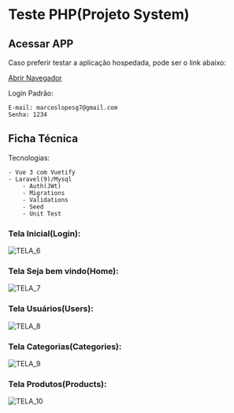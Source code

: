 # Teste PHP(Projeto System)

## Acessar APP

Caso preferir testar a aplicação hospedada, pode ser o link abaixo:

[Abrir Navegador](http://sistemadourados.ddns.net:8008)

Login Padrão:

```
E-mail: marcoslopesg7@gmail.com
Senha: 1234
```

## Ficha Técnica

Tecnologias:

    - Vue 3 com Vuetify
    - Laravel(9)/Mysql
        - Auth(JWt)
        - Migrations
        - Validations
        - Seed
        - Unit Test
    

### Tela Inicial(Login):

![TELA_6](https://github.com/marcosggoncalves/test-php-laravel/blob/master/backend/imagens/TELA_6.png?raw=true)

### Tela Seja bem vindo(Home):

![TELA_7](https://github.com/marcosggoncalves/test-php-laravel/blob/master/backend/imagens/TELA_7.png?raw=true)

### Tela Usuários(Users):

![TELA_8](https://github.com/marcosggoncalves/test-php-laravel/blob/master/backend/imagens/TELA_8.png?raw=true)

### Tela Categorias(Categories):

![TELA_9](https://github.com/marcosggoncalves/test-php-laravel/blob/master/backend/imagens/TELA_9.png?raw=true)

### Tela Produtos(Products):

![TELA_10](https://github.com/marcosggoncalves/test-php-laravel/blob/master/backend/imagens/TELA_10.png?raw=true)


